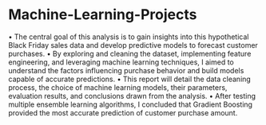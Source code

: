 # Machine-Learning-Projects
•	The central goal of this analysis is to gain insights into this hypothetical Black Friday sales data and develop predictive models to forecast customer purchases. 
•	By exploring and cleaning the dataset, implementing feature engineering, and leveraging machine learning techniques, I aimed to understand the factors influencing purchase behavior and build models capable of accurate predictions. 
•	This report will detail the data cleaning process, the choice of machine learning models, their parameters, evaluation results, and conclusions drawn from the analysis.
•	After testing multiple ensemble learning algorithms, I concluded that Gradient Boosting provided the most accurate prediction of customer purchase amount.
